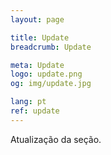 ```yaml
---
layout: page

title: Update
breadcrumb: Update

meta: Update
logo: update.png
og: img/update.jpg

lang: pt
ref: update
---
```


Atualização da seção.
